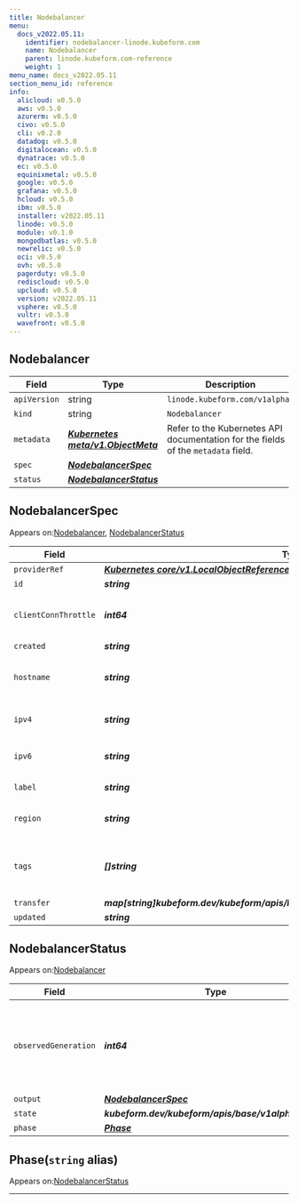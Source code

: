 ```yaml
---
title: Nodebalancer
menu:
  docs_v2022.05.11:
    identifier: nodebalancer-linode.kubeform.com
    name: Nodebalancer
    parent: linode.kubeform.com-reference
    weight: 1
menu_name: docs_v2022.05.11
section_menu_id: reference
info:
  alicloud: v0.5.0
  aws: v0.5.0
  azurerm: v0.5.0
  civo: v0.5.0
  cli: v0.2.0
  datadog: v0.5.0
  digitalocean: v0.5.0
  dynatrace: v0.5.0
  ec: v0.5.0
  equinixmetal: v0.5.0
  google: v0.5.0
  grafana: v0.5.0
  hcloud: v0.5.0
  ibm: v0.5.0
  installer: v2022.05.11
  linode: v0.5.0
  module: v0.1.0
  mongodbatlas: v0.5.0
  newrelic: v0.5.0
  oci: v0.5.0
  ovh: v0.5.0
  pagerduty: v0.5.0
  rediscloud: v0.5.0
  upcloud: v0.5.0
  version: v2022.05.11
  vsphere: v0.5.0
  vultr: v0.5.0
  wavefront: v0.5.0
---
```


## Nodebalancer
| Field | Type | Description |
| ------ | ----- | ----------- |
| `apiVersion` | string | `linode.kubeform.com/v1alpha1` |
|    `kind` | string | `Nodebalancer` |
| `metadata` | ***[Kubernetes meta/v1.ObjectMeta](https://v1-22.docs.kubernetes.io/docs/reference/generated/kubernetes-api/v1.22/#objectmeta-v1-meta)***|Refer to the Kubernetes API documentation for the fields of the `metadata` field.|
| `spec` | ***[NodebalancerSpec](#nodebalancerspec)***||
| `status` | ***[NodebalancerStatus](#nodebalancerstatus)***||
## NodebalancerSpec

Appears on:[Nodebalancer](#nodebalancer), [NodebalancerStatus](#nodebalancerstatus)

| Field | Type | Description |
| ------ | ----- | ----------- |
| `providerRef` | ***[Kubernetes core/v1.LocalObjectReference](https://v1-22.docs.kubernetes.io/docs/reference/generated/kubernetes-api/v1.22/#localobjectreference-v1-core)***||
| `id` | ***string***||
| `clientConnThrottle` | ***int64***| ***(Optional)*** Throttle connections per second (0-20). Set to 0 (zero) to disable throttling.|
| `created` | ***string***| ***(Optional)*** |
| `hostname` | ***string***| ***(Optional)*** This NodeBalancer's hostname, ending with .nodebalancer.linode.com|
| `ipv4` | ***string***| ***(Optional)*** The Public IPv4 Address of this NodeBalancer|
| `ipv6` | ***string***| ***(Optional)*** The Public IPv6 Address of this NodeBalancer|
| `label` | ***string***| ***(Optional)*** The label of the Linode NodeBalancer.|
| `region` | ***string***|The region where this NodeBalancer will be deployed.|
| `tags` | ***[]string***| ***(Optional)*** An array of tags applied to this object. Tags are for organizational purposes only.|
| `transfer` | ***map[string]kubeform.dev/kubeform/apis/linode/v1alpha1.NodebalancerSpecTransfer***| ***(Optional)*** |
| `updated` | ***string***| ***(Optional)*** |
## NodebalancerStatus

Appears on:[Nodebalancer](#nodebalancer)

| Field | Type | Description |
| ------ | ----- | ----------- |
| `observedGeneration` | ***int64***| ***(Optional)*** Resource generation, which is updated on mutation by the API Server.|
| `output` | ***[NodebalancerSpec](#nodebalancerspec)***| ***(Optional)*** |
| `state` | ***kubeform.dev/kubeform/apis/base/v1alpha1.State***| ***(Optional)*** |
| `phase` | ***[Phase](#phase)***| ***(Optional)*** |
## Phase(`string` alias)

Appears on:[NodebalancerStatus](#nodebalancerstatus)

---
